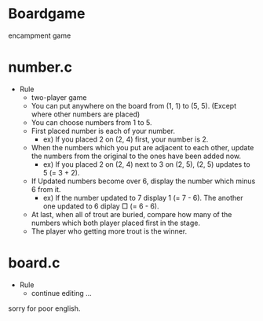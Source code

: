 # Boardgame
encampment game
# number.c
* Rule
   * two-player game
   * You can put anywhere on the board from (1, 1) to (5, 5). (Except where other numbers are placed)
   * You can choose numbers from 1 to 5.
   * First placed number is each of your number.
     * ex) If you placed 2 on (2, 4) first, your number is 2.
   * When the numbers which you put are adjacent to each other, update the numbers from the original to the ones have been added now.
     * ex) If you placed 2 on (2, 4) next to 3 on (2, 5), (2, 5) updates to 5 (= 3 + 2).
   * If Updated numbers become over 6, display the number which minus 6 from it.
     * ex) If the number updated to 7 display 1 (= 7 - 6). The another one updated to 6 diplay □ (= 6 - 6).
   * At last, when all of trout are buried, compare how many of the numbers which both player placed first in the stage. 
   * The player who getting more trout is the winner.
   
# board.c
* Rule
   * continue editing ...



sorry for poor english.
